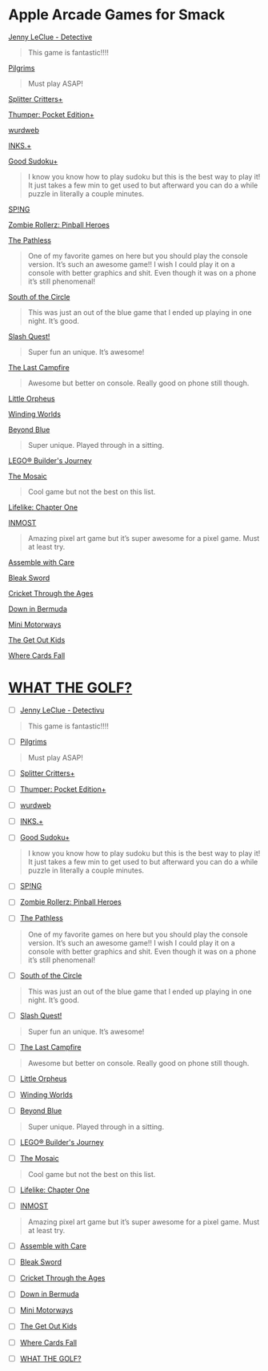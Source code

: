 # Apple Arcade Games for Smack

[Jenny LeClue - Detective](https://apps.apple.com/us/app/jenny-leclue-detectivu/id882562699?uo=4)    
> This game is fantastic!!!!

[Pilgrims](https://apps.apple.com/us/app/pilgrims/id1296855328?uo=4)    
> Must play ASAP!

[Splitter Critters+](https://apps.apple.com/us/app/splitter-critters/id1584533980?uo=4)

[Thumper: Pocket Edition+](https://apps.apple.com/us/app/thumper-pocket-edition/id1573868980?uo=4)

[wurdweb](https://apps.apple.com/us/app/wurdweb/id1507350222?uo=4)

[INKS.+](https://apps.apple.com/us/app/inks/id1549914519?uo=4)

[Good Sudoku+](https://apps.apple.com/us/app/good-sudoku/id1551669399?uo=4)
> I know you know how to play sudoku but this is the best way to play it! It just takes a few min to get used to but afterward you can do a while puzzle in literally a couple minutes.

[SP!NG](https://apps.apple.com/us/app/sp-ng/id1483542433?uo=4)

[Zombie Rollerz: Pinball Heroes](https://apps.apple.com/us/app/zombie-rollerz-pinball-heroes/id1515989703?uo=4)

[The Pathless](https://apps.apple.com/us/app/the-pathless/id1441675155?uo=4)    
> One of my favorite games on here but you should play the console version. It’s such an awesome game!! I wish I could play it on a console with better graphics and shit. Even though it was on a phone it’s still phenomenal!

[South of the Circle](https://apps.apple.com/us/app/south-of-the-circle/id1477077753?uo=4)    
> This was just an out of the blue game that I ended up playing in one night. It’s good. 

[Slash Quest!](https://apps.apple.com/us/app/slash-quest/id1459918347?uo=4)    
> Super fun an unique. It’s awesome!

[The Last Campfire](https://apps.apple.com/us/app/the-last-campfire/id973039644?uo=4)    
> Awesome but better on console. Really good on phone still though. 

[Little Orpheus](https://apps.apple.com/us/app/little-orpheus/id1446279575?uo=4)    

[Winding Worlds](https://apps.apple.com/us/app/winding-worlds/id1435217827?uo=4)    

[Beyond Blue](https://apps.apple.com/us/app/beyond-blue/id1466830738?uo=4)    
> Super unique. Played through in a sitting. 

[LEGO® Builder's Journey](https://apps.apple.com/us/app/lego-builders-journey/id1441636691?uo=4)    

[The Mosaic](https://apps.apple.com/us/app/the-mosaic/id1454782852?uo=4)    
> Cool game but not the best on this list. 

[Lifelike: Chapter One](https://apps.apple.com/us/app/lifelike-chapter-one/id1455383205?uo=4)    

[INMOST](https://apps.apple.com/us/app/inmost/id1465235144?uo=4)    
> Amazing pixel art game but it’s super awesome for a pixel game. Must at least try. 

[Assemble with Care](https://apps.apple.com/us/app/assemble-with-care/id1450498694?uo=4)    

[Bleak Sword](https://apps.apple.com/us/app/bleak-sword/id1403554793?uo=4)    

[Cricket Through the Ages](https://apps.apple.com/us/app/cricket-through-the-ages/id1435904911?uo=4)    

[Down in Bermuda](https://apps.apple.com/us/app/down-in-bermuda/id1446828836?uo=4)    

[Mini Motorways](https://apps.apple.com/us/app/mini-motorways/id1453901000?uo=4)    

[The Get Out Kids](https://apps.apple.com/us/app/the-get-out-kids/id984665065?uo=4)    

[Where Cards Fall](https://apps.apple.com/us/app/where-cards-fall/id1466331487?uo=4)    

[WHAT THE GOLF?](https://apps.apple.com/us/app/what-the-golf/id1415190483?uo=4)    
=======
- [ ] [Jenny LeClue - Detectivu](https://apps.apple.com/us/app/jenny-leclue-detectivu/id882562699?uo=4)    
> This game is fantastic!!!!

- [ ] [Pilgrims](https://apps.apple.com/us/app/pilgrims/id1296855328?uo=4)    
> Must play ASAP!

- [ ] [Splitter Critters+](https://apps.apple.com/us/app/splitter-critters/id1584533980?uo=4)

- [ ] [Thumper: Pocket Edition+](https://apps.apple.com/us/app/thumper-pocket-edition/id1573868980?uo=4)

- [ ] [wurdweb](https://apps.apple.com/us/app/wurdweb/id1507350222?uo=4)

- [ ] [INKS.+](https://apps.apple.com/us/app/inks/id1549914519?uo=4)

- [ ] [Good Sudoku+](https://apps.apple.com/us/app/good-sudoku/id1551669399?uo=4)
> I know you know how to play sudoku but this is the best way to play it! It just takes a few min to get used to but afterward you can do a while puzzle in literally a couple minutes.

- [ ] [SP!NG](https://apps.apple.com/us/app/sp-ng/id1483542433?uo=4)

- [ ] [Zombie Rollerz: Pinball Heroes](https://apps.apple.com/us/app/zombie-rollerz-pinball-heroes/id1515989703?uo=4)

- [ ] [The Pathless](https://apps.apple.com/us/app/the-pathless/id1441675155?uo=4)    
> One of my favorite games on here but you should play the console version. It’s such an awesome game!! I wish I could play it on a console with better graphics and shit. Even though it was on a phone it’s still phenomenal!

- [ ] [South of the Circle](https://apps.apple.com/us/app/south-of-the-circle/id1477077753?uo=4)    
> This was just an out of the blue game that I ended up playing in one night. It’s good. 

- [ ] [Slash Quest!](https://apps.apple.com/us/app/slash-quest/id1459918347?uo=4)    
> Super fun an unique. It’s awesome!

- [ ] [The Last Campfire](https://apps.apple.com/us/app/the-last-campfire/id973039644?uo=4)    
> Awesome but better on console. Really good on phone still though. 

- [ ] [Little Orpheus](https://apps.apple.com/us/app/little-orpheus/id1446279575?uo=4)    

- [ ] [Winding Worlds](https://apps.apple.com/us/app/winding-worlds/id1435217827?uo=4)    

- [ ] [Beyond Blue](https://apps.apple.com/us/app/beyond-blue/id1466830738?uo=4)    
> Super unique. Played through in a sitting. 

- [ ] [LEGO® Builder's Journey](https://apps.apple.com/us/app/lego-builders-journey/id1441636691?uo=4)    

- [ ] [The Mosaic](https://apps.apple.com/us/app/the-mosaic/id1454782852?uo=4)    
> Cool game but not the best on this list. 

- [ ] [Lifelike: Chapter One](https://apps.apple.com/us/app/lifelike-chapter-one/id1455383205?uo=4)    

- [ ] [INMOST](https://apps.apple.com/us/app/inmost/id1465235144?uo=4)    
> Amazing pixel art game but it’s super awesome for a pixel game. Must at least try. 

- [ ] [Assemble with Care](https://apps.apple.com/us/app/assemble-with-care/id1450498694?uo=4)    

- [ ] [Bleak Sword](https://apps.apple.com/us/app/bleak-sword/id1403554793?uo=4)    

- [ ] [Cricket Through the Ages](https://apps.apple.com/us/app/cricket-through-the-ages/id1435904911?uo=4)    

- [ ] [Down in Bermuda](https://apps.apple.com/us/app/down-in-bermuda/id1446828836?uo=4)    

- [ ] [Mini Motorways](https://apps.apple.com/us/app/mini-motorways/id1453901000?uo=4)    

- [ ] [The Get Out Kids](https://apps.apple.com/us/app/the-get-out-kids/id984665065?uo=4)    

- [ ] [Where Cards Fall](https://apps.apple.com/us/app/where-cards-fall/id1466331487?uo=4)    

- [ ] [WHAT THE GOLF?](https://apps.apple.com/us/app/what-the-golf/id1415190483?uo=4)    
